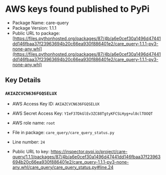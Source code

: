 # AWS keys found published to PyPi

* Package Name: care-query
* Package Version: 1.1.1
* Public URL to package: [https://files.pythonhosted.org/packages/87/4b/a6e0cef30a1496d47441dd146fbaa37f23963694b20c66ea930f886401e2/care_query-1.1.1-py3-none-any.whl](https://files.pythonhosted.org/packages/87/4b/a6e0cef30a1496d47441dd146fbaa37f23963694b20c66ea930f886401e2/care_query-1.1.1-py3-none-any.whl)

## Key Details

### `AKIAZCVCN636FGQSELUX`

* AWS Access Key ID: `AKIAZCVCN636FGQSELUX`
* AWS Secret Access Key: `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` 
* AWS role name: `root`
* File in package: `care_query/care_query_status.py`
* Line number: `24`

* Public URL to key: https://inspector.pypi.io/project/care-query/1.1.1/packages/87/4b/a6e0cef30a1496d47441dd146fbaa37f23963694b20c66ea930f886401e2/care_query-1.1.1-py3-none-any.whl/care_query/care_query_status.py#line.24


